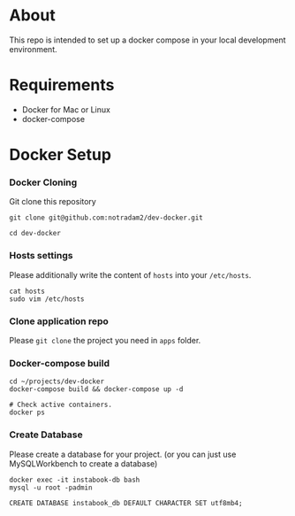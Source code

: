 # About
This repo is intended to set up a docker compose in your local development environment.

# Requirements
- Docker for Mac or Linux
- docker-compose

# Docker Setup


### Docker Cloning
Git clone this repository
```
git clone git@github.com:notradam2/dev-docker.git

cd dev-docker
```


### Hosts settings

Please additionally write the content of `hosts` into your `/etc/hosts`.

```
cat hosts
sudo vim /etc/hosts
```


### Clone application repo

Please `git clone` the project you need in `apps` folder.  


### Docker-compose build

```
cd ~/projects/dev-docker
docker-compose build && docker-compose up -d

# Check active containers.
docker ps
```


### Create Database

Please create a database for your project.
(or you can just use MySQLWorkbench to create a database)
```
docker exec -it instabook-db bash
mysql -u root -padmin

CREATE DATABASE instabook_db DEFAULT CHARACTER SET utf8mb4;
```
